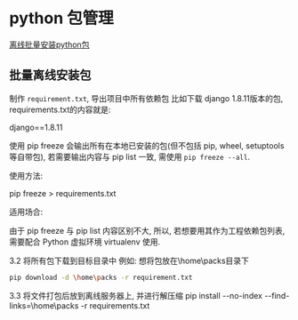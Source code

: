 # python 包管理

[离线批量安装python包](https://zhuanlan.zhihu.com/p/528753336)

## 批量离线安装包

制作 `requirement.txt`, 导出项目中所有依赖包
比如下载 django 1.8.11版本的包, requirements.txt的内容就是:

django==1.8.11

使用 pip freeze 会输出所有在本地已安装的包(但不包括 pip, wheel, setuptools 等自带包),
若需要输出内容与 pip list 一致, 需使用 `pip freeze --all`.

使用方法:

pip freeze > requirements.txt

适用场合:

由于 pip freeze 与 pip list 内容区别不大, 所以, 若想要用其作为工程依赖包列表, 需要配合 Python 虚拟环境 virtualenv 使用.

3.2 将所有包下载到目标目录中
例如: 想将包放在\home\packs目录下

```bash
pip download -d \home\packs -r requirement.txt
```

​​​​​​​3.3 将文件打包后放到离线服务器上, 并进行解压缩
pip install --no-index --find-links=\home\packs -r requirements.txt
